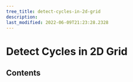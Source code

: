 ```yaml
---
tree_title: detect-cycles-in-2d-grid
description: 
last_modified: 2022-06-09T21:23:28.2328
---
```


# Detect Cycles in 2D Grid

## Contents
